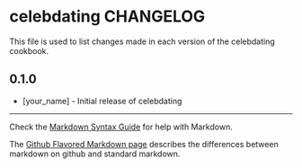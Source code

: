 celebdating CHANGELOG
=====================

This file is used to list changes made in each version of the celebdating cookbook.

0.1.0
-----
- [your_name] - Initial release of celebdating

- - -
Check the [Markdown Syntax Guide](http://daringfireball.net/projects/markdown/syntax) for help with Markdown.

The [Github Flavored Markdown page](http://github.github.com/github-flavored-markdown/) describes the differences between markdown on github and standard markdown.
